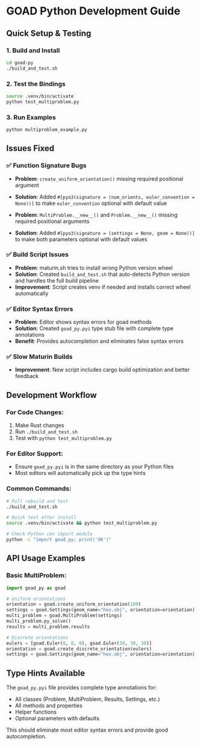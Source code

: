 # GOAD Python Development Guide

## Quick Setup & Testing

### 1. Build and Install
```bash
cd goad-py
./build_and_test.sh
```

### 2. Test the Bindings
```bash
source .venv/bin/activate
python test_multiproblem.py
```

### 3. Run Examples
```bash
python multiproblem_example.py
```

## Issues Fixed

### ✅ **Function Signature Bugs**
- **Problem**: `create_uniform_orientation()` missing required positional argument
- **Solution**: Added `#[pyo3(signature = (num_orients, euler_convention = None))]` to make `euler_convention` optional with default value

- **Problem**: `MultiProblem.__new__()` and `Problem.__new__()` missing required positional arguments
- **Solution**: Added `#[pyo3(signature = (settings = None, geom = None))]` to make both parameters optional with default values

### ✅ **Build Script Issues**  
- **Problem**: maturin.sh tries to install wrong Python version wheel
- **Solution**: Created `build_and_test.sh` that auto-detects Python version and handles the full build pipeline
- **Improvement**: Script creates venv if needed and installs correct wheel automatically

### ✅ **Editor Syntax Errors**
- **Problem**: Editor shows syntax errors for goad methods
- **Solution**: Created `goad_py.pyi` type stub file with complete type annotations
- **Benefit**: Provides autocompletion and eliminates false syntax errors

### ✅ **Slow Maturin Builds**
- **Improvement**: New script includes cargo build optimization and better feedback

## Development Workflow

### For Code Changes:
1. Make Rust changes
2. Run `./build_and_test.sh`
3. Test with `python test_multiproblem.py`

### For Editor Support:
- Ensure `goad_py.pyi` is in the same directory as your Python files
- Most editors will automatically pick up the type hints

### Common Commands:
```bash
# Full rebuild and test
./build_and_test.sh

# Quick test after install  
source .venv/bin/activate && python test_multiproblem.py

# Check Python can import module
python -c "import goad_py; print('OK')"
```

## API Usage Examples

### Basic MultiProblem:
```python
import goad_py as goad

# Uniform orientations
orientation = goad.create_uniform_orientation(100)
settings = goad.Settings(geom_name="hex.obj", orientation=orientation)
multi_problem = goad.MultiProblem(settings)
multi_problem.py_solve()
results = multi_problem.results

# Discrete orientations
eulers = [goad.Euler(0, 0, 0), goad.Euler(30, 30, 30)]
orientation = goad.create_discrete_orientation(eulers)
settings = goad.Settings(geom_name="hex.obj", orientation=orientation)
```

## Type Hints Available

The `goad_py.pyi` file provides complete type annotations for:
- All classes (Problem, MultiProblem, Results, Settings, etc.)
- All methods and properties
- Helper functions
- Optional parameters with defaults

This should eliminate most editor syntax errors and provide good autocompletion.